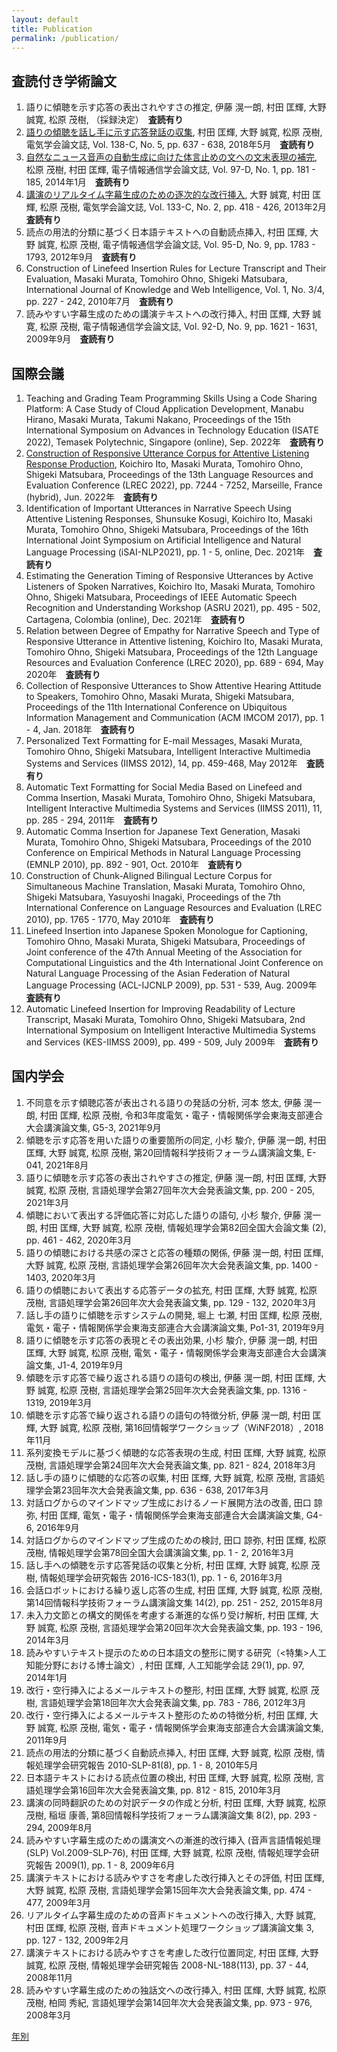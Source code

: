 ```yaml
---
layout: default
title: Publication
permalink: /publication/
---
```


## 査読付き学術論文

1. 語りに傾聴を示す応答の表出されやすさの推定, 伊藤 滉一朗, 村田 匡輝, 大野 誠寛, 松原 茂樹,  （採録決定）　__査読有り__
1. [語りの傾聴を話し手に示す応答発話の収集](https://doi.org/10.1541/ieejeiss.138.637), 村田 匡輝, 大野 誠寛, 松原 茂樹, 電気学会論文誌, Vol. 138-C, No. 5, pp. 637 - 638, 2018年5月　__査読有り__
1. [自然なニュース音声の自動生成に向けた体言止めの文への文末表現の補完](https://search.ieice.org/bin/summary.php?id=j97-d_1_181), 松原 茂樹, 村田 匡輝, 電子情報通信学会論文誌, Vol. 97-D, No. 1, pp. 181 - 185, 2014年1月　__査読有り__
1. [講演のリアルタイム字幕生成のための逐次的な改行挿入](https://doi.org/10.1541/ieejeiss.133.418), 大野 誠寛, 村田 匡輝, 松原 茂樹, 電気学会論文誌, Vol. 133-C, No. 2, pp. 418 - 426, 2013年2月　__査読有り__
1. 読点の用法的分類に基づく日本語テキストへの自動読点挿入, 村田 匡輝, 大野 誠寛, 松原 茂樹, 電子情報通信学会論文誌, Vol. 95-D, No. 9, pp. 1783 - 1793, 2012年9月　__査読有り__
1. Construction of Linefeed Insertion Rules for Lecture Transcript and Their Evaluation, Masaki Murata, Tomohiro Ohno, Shigeki Matsubara, International Journal of Knowledge and Web Intelligence, Vol. 1, No. 3/4, pp. 227 - 242, 2010年7月　__査読有り__
1. 読みやすい字幕生成のための講演テキストへの改行挿入, 村田 匡輝, 大野 誠寛, 松原 茂樹, 電子情報通信学会論文誌, Vol. 92-D, No. 9, pp. 1621 - 1631, 2009年9月　__査読有り__

## 国際会議

1. Teaching and Grading Team Programming Skills Using a Code Sharing Platform: A Case Study of Cloud Application Development, Manabu Hirano, Masaki Murata, Takumi Nakano, Proceedings of the 15th International Symposium on Advances in Technology Education (ISATE 2022), Temasek Polytechnic, Singapore (online), Sep. 2022年　__査読有り__
1. [Construction of Responsive Utterance Corpus for Attentive Listening Response Production](https://aclanthology.org/2022.lrec-1.786/), Koichiro Ito, Masaki Murata, Tomohiro Ohno, Shigeki Matsubara, Proceedings of the 13th Language Resources and Evaluation Conference (LREC 2022), pp. 7244 - 7252, Marseille, France (hybrid), Jun. 2022年　__査読有り__
1. Identification of Important Utterances in Narrative Speech Using Attentive Listening Responses, Shunsuke Kosugi, Koichiro Ito, Masaki Murata, Tomohiro Ohno, Shigeki Matsubara, Proceedings of the 16th International Joint Symposium on Artificial Intelligence and Natural Language Processing (iSAI-NLP2021), pp. 1 - 5, online, Dec. 2021年　__査読有り__
1. Estimating the Generation Timing of Responsive Utterances by Active Listeners of Spoken Narratives, Koichiro Ito, Masaki Murata, Tomohiro Ohno, Shigeki Matsubara, Proceedings of IEEE Automatic Speech Recognition and Understanding Workshop (ASRU 2021), pp. 495 - 502, Cartagena, Colombia (online), Dec. 2021年　__査読有り__
1. Relation between Degree of Empathy for Narrative Speech and Type of Responsive Utterance in Attentive listening, Koichiro Ito, Masaki Murata, Tomohiro Ohno, Shigeki Matsubara, Proceedings of the 12th Language Resources and Evaluation Conference (LREC 2020), pp. 689 - 694, May 2020年　__査読有り__
1. Collection of Responsive Utterances to Show Attentive Hearing Attitude to Speakers, Tomohiro Ohno, Masaki Murata, Shigeki Matsubara, Proceedings of the 11th International Conference on Ubiquitous Information Management and Communication (ACM IMCOM 2017), pp. 1 - 4, Jan. 2018年　__査読有り__
1. Personalized Text Formatting for E-mail Messages, Masaki Murata, Tomohiro Ohno, Shigeki Matsubara, Intelligent Interactive Multimedia Systems and Services (IIMSS 2012), 14, pp. 459-468, May 2012年　__査読有り__
1. Automatic Text Formatting for Social Media Based on Linefeed and Comma Insertion, Masaki Murata, Tomohiro Ohno, Shigeki Matsubara, Intelligent Interactive Multimedia Systems and Services (IIMSS 2011), 11, pp. 285 - 294, 2011年　__査読有り__
1. Automatic Comma Insertion for Japanese Text Generation, Masaki Murata, Tomohiro Ohno, Shigeki Matsubara, Proceedings of the 2010 Conference on Empirical Methods in Natural Language Processing (EMNLP 2010), pp. 892 - 901, Oct. 2010年　__査読有り__
1. Construction of Chunk-Aligned Bilingual Lecture Corpus for Simultaneous Machine Translation, Masaki Murata, Tomohiro Ohno, Shigeki Matsubara, Yasuyoshi Inagaki, Proceedings of the 7th International Conference on Language Resources and Evaluation (LREC 2010), pp. 1765 - 1770, May 2010年　__査読有り__
1. Linefeed Insertion into Japanese Spoken Monologue for Captioning, Tomohiro Ohno, Masaki Murata, Shigeki Matsubara, Proceedings of Joint conference of the 47th Annual Meeting of the Association for Computational Linguistics and the 4th International Joint Conference on Natural Language Processing of the Asian Federation of Natural Language Processing (ACL-IJCNLP 2009), pp. 531 - 539, Aug. 2009年　__査読有り__
1. Automatic Linefeed Insertion for Improving Readability of Lecture Transcript, Masaki Murata, Tomohiro Ohno, Shigeki Matsubara, 2nd International Symposium on Intelligent Interactive Multimedia Systems and Services (KES-IIMSS 2009), pp. 499 - 509, July 2009年　__査読有り__

## 国内学会

1. 不同意を示す傾聴応答が表出される語りの発話の分析, 河本 悠太, 伊藤 滉一朗, 村田 匡輝, 松原 茂樹, 令和3年度電気・電子・情報関係学会東海支部連合大会講演論文集, G5-3, 2021年9月
1. 傾聴を示す応答を用いた語りの重要箇所の同定, 小杉 駿介, 伊藤 滉一朗, 村田 匡輝, 大野 誠寛, 松原 茂樹, 第20回情報科学技術フォーラム講演論文集, E-041, 2021年8月
1. 語りに傾聴を示す応答の表出されやすさの推定, 伊藤 滉一朗, 村田 匡輝, 大野 誠寛, 松原 茂樹, 言語処理学会第27回年次大会発表論文集, pp. 200 - 205, 2021年3月
1. 傾聴において表出する評価応答に対応した語りの語句, 小杉 駿介, 伊藤 滉一朗, 村田 匡輝, 大野 誠寛, 松原 茂樹, 情報処理学会第82回全国大会論文集 (2), pp. 461 - 462, 2020年3月
1. 語りの傾聴における共感の深さと応答の種類の関係, 伊藤 滉一朗, 村田 匡輝, 大野 誠寛, 松原 茂樹, 言語処理学会第26回年次大会発表論文集, pp. 1400 - 1403, 2020年3月
1. 語りの傾聴において表出する応答データの拡充, 村田 匡輝, 大野 誠寛, 松原 茂樹, 言語処理学会第26回年次大会発表論文集, pp. 129 - 132, 2020年3月
1. 話し手の語りに傾聴を示すシステムの開発, 堀上 七瀬, 村田 匡輝, 松原 茂樹, 電気・電子・情報関係学会東海支部連合大会講演論文集, Po1-31, 2019年9月
1. 語りに傾聴を示す応答の表現とその表出効果, 小杉 駿介, 伊藤 滉一朗, 村田 匡輝, 大野 誠寛, 松原 茂樹, 電気・電子・情報関係学会東海支部連合大会講演論文集, J1-4, 2019年9月
1. 傾聴を示す応答で繰り返される語りの語句の検出, 伊藤 滉一朗, 村田 匡輝, 大野 誠寛, 松原 茂樹, 言語処理学会第25回年次大会発表論文集, pp. 1316 - 1319, 2019年3月
1. 傾聴を示す応答で繰り返される語りの語句の特徴分析, 伊藤 滉一朗, 村田 匡輝, 大野 誠寛, 松原 茂樹, 第16回情報学ワークショップ（WiNF2018）, 2018年11月
1. 系列変換モデルに基づく傾聴的な応答表現の生成, 村田 匡輝, 大野 誠寛, 松原 茂樹, 言語処理学会第24回年次大会発表論文集, pp. 821 - 824, 2018年3月
1. 話し手の語りに傾聴的な応答の収集, 村田 匡輝, 大野 誠寛, 松原 茂樹, 言語処理学会第23回年次大会発表論文集, pp. 636 - 638, 2017年3月
1. 対話ログからのマインドマップ生成におけるノード展開方法の改善, 田口 諒弥, 村田 匡輝, 電気・電子・情報関係学会東海支部連合大会講演論文集, G4-6, 2016年9月
1. 対話ログからのマインドマップ生成のための検討, 田口 諒弥, 村田 匡輝, 松原 茂樹, 情報処理学会第78回全国大会講演論文集, pp. 1 - 2, 2016年3月
1. 話し手への傾聴を示す応答発話の収集と分析, 村田 匡輝, 大野 誠寛, 松原 茂樹, 情報処理学会研究報告 2016-ICS-183(1), pp. 1 - 6, 2016年3月
1. 会話ロボットにおける繰り返し応答の生成, 村田 匡輝, 大野 誠寛, 松原 茂樹, 第14回情報科学技術フォーラム講演論文集 14(2), pp. 251 - 252, 2015年8月
1. 未入力文節との構文的関係を考慮する漸進的な係り受け解析, 村田 匡輝, 大野 誠寛, 松原 茂樹, 言語処理学会第20回年次大会発表論文集, pp. 193 - 196, 2014年3月
1. 読みやすいテキスト提示のための日本語文の整形に関する研究（<特集>人工知能分野における博士論文）, 村田 匡輝, 人工知能学会誌 29(1), pp. 97, 2014年1月
1. 改行・空行挿入によるメールテキストの整形, 村田 匡輝, 大野 誠寛, 松原 茂樹, 言語処理学会第18回年次大会発表論文集, pp. 783 - 786, 2012年3月
1. 改行・空行挿入によるメールテキスト整形のための特徴分析, 村田 匡輝, 大野 誠寛, 松原 茂樹, 電気・電子・情報関係学会東海支部連合大会講演論文集, 2011年9月
1. 読点の用法的分類に基づく自動読点挿入, 村田 匡輝, 大野 誠寛, 松原 茂樹, 情報処理学会研究報告 2010-SLP-81(8), pp. 1 - 8, 2010年5月
1. 日本語テキストにおける読点位置の検出, 村田 匡輝, 大野 誠寛, 松原 茂樹, 言語処理学会第16回年次大会発表論文集, pp. 812 - 815, 2010年3月
1. 講演の同時翻訳のための対訳データの作成と分析, 村田 匡輝, 大野 誠寛, 松原 茂樹, 稲垣 康善, 第8回情報科学技術フォーラム講演論文集 8(2), pp. 293 - 294, 2009年8月
1. 読みやすい字幕生成のための講演文への漸進的改行挿入 (音声言語情報処理(SLP) Vol.2009-SLP-76), 村田 匡輝, 大野 誠寛, 松原 茂樹, 情報処理学会研究報告 2009(1), pp. 1 - 8, 2009年6月
1. 講演テキストにおける読みやすさを考慮した改行挿入とその評価, 村田 匡輝, 大野 誠寛, 松原 茂樹, 言語処理学会第15回年次大会発表論文集, pp. 474 - 477, 2009年3月
1. リアルタイム字幕生成のための音声ドキュメントへの改行挿入, 大野 誠寛, 村田 匡輝, 松原 茂樹, 音声ドキュメント処理ワークショップ講演論文集 3, pp. 127 - 132, 2009年2月
1. 講演テキストにおける読みやすさを考慮した改行位置同定, 村田 匡輝, 大野 誠寛, 松原 茂樹, 情報処理学会研究報告 2008-NL-188(113), pp. 37 - 44, 2008年11月
1. 読みやすい字幕生成のための独話文への改行挿入, 村田 匡輝, 大野 誠寛, 松原 茂樹, 柏岡 秀紀, 言語処理学会第14回年次大会発表論文集, pp. 973 - 976, 2008年3月

[年別](publication_year.md)
